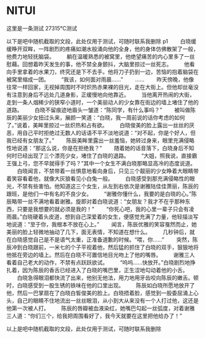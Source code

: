 # NITUI
这里是一条测试
27315℃测试

以下是吧中随机截取的文段，此处仅用于测试，可随时联系我删除
p1
　　白晓缓缓睁开双眸，一阵剧烈的疼痛如潮水般涌向他的全身，他的身体仿佛散架了一般，他费力地轻抚脑袋。
　　躺在温暖熟悉的被窝里，他绝望痛苦的内心里多了一丝慰藉。回想着昨天发生的事，他不禁全身颤抖，大脑里掠过一丝死志。
　　他看向手里拿着的水果刀，终究还是下不去手。他将刀子扔到一边，苦恼的抱着脑袋在被窝里缩成一团。
　　“我该，如何面对雨晨……”
　　……
　　昨天傍晚，他像往常一样回家，无视掉周围时不时炽热赤果裸的目光，走在大街上。但他却丝毫没有注意到身后不远处几道身影，正缓慢地向他靠近。
　　当他离开热闹的大街，走到一条人烟稀少的狭窄小道时，一个美丽动人的少女靠在街边的墙上堵住了他的道路。
　　白晓不留痕迹地眉头一皱道：“陈同学，有什么事吗？”
　　被叫做陈辰的美丽少女扭过头来，展颜一笑道：“白晓，我一周前说的话你考虑的如何了。”说着，美眸里掠过一丝炽热和占有欲。
　　白晓俊美的脸上露出一丝丝的厌恶，用自己平时拒绝过无数人的话语不平不淡地说道：“对不起，你是个好人，但我已经有女朋友了。”
　　陈辰美眸里露出一丝羞恼，她转过身来，眼里充满侵略性地说道：“那这么说，你是在拒绝我？”
　　随着她的话音落下，白晓身后不知何时已经出现了三个漂亮少女，堵住了白晓的退路。
　　“大姐，照我说，直接霸王强上弓，您不早就得手了吗？”其中一个女生不满白晓那略显高冷的态度说道。
　　白晓闻言，不禁带着一丝惧意地看向身后，只见三个靓丽的少女睁着大眼睛带着笑容看着他，就像大灰狼看见小白兔一般。
　　白晓感受到那充满侵略性的眼光，不禁有些害怕。他知道这三个女生，从左到右依次是谢雅陆佳佳萧丽，陈辰的跟班，是他们一中有名的不良少女。
　　“谢雅你懂什么，我要的是白晓的心。”陈辰略带一丝不满地看着谢雅。旋即对着白晓说道：“女朋友？我才不在乎那种东西，只要是我想要的就必须是我的！”
　　“你死心吧，我的心里一辈子只会有凌雨晨。”白晓硬着头皮道，想到自己深爱着的女生，便感觉充满了力量，他轻描淡写地说道：“至于你，我根本不放在心上。”
　　闻言，陈辰优雅的笑容戛然而止，她美丽的脸上轻微地抽动了几下，面无表情，不知道在想什么。
　　几秒钟后，就在白晓感觉自己是不是语气太重，正准备道歉的时候。“喂，你……”
　　突然，陈辰冲到白晓跟前，一米七的个子平视着他，然后猛的抓住了白晓的双手，狠狠地将他抵在旁边的墙上。然后在白晓不可置信地目光吻上了他的嘴唇。
　　谢雅三人看着自己老大的动作，不禁有点跃跃欲试。
　　“呜呜……快放开。”白晓剧烈地挣扎着，因为陈辰的香舌已经进入了白晓的嘴巴里，正生涩地勾动着他的小舌。
　　白晓急得眼泪都快流了出来，他别无他法，用力地用牙齿咬向陈辰的嫩舌。顿时，白晓感受到一股生锈的铁味在他的口里出现。
　　陈辰如白晓所愿地放开了他，然后一巴掌扇在了白晓白皙俊美的脸上。白晓捂着脸，感觉到一股委屈涌上心头，自己的眼睛不住地流出一丝丝眼泪，从小到大从来没有一个人打过他，这还是他第一次被人打。
　　陈辰的唇瓣被血液染红，她嘴巴勾起一丝弧度，对着谢雅三人道：“你们三个，给我把周围看好了，我今天就要在这里把他给办了！”
  
  以上是吧中随机截取的文段，此处仅用于测试，可随时联系我删除

